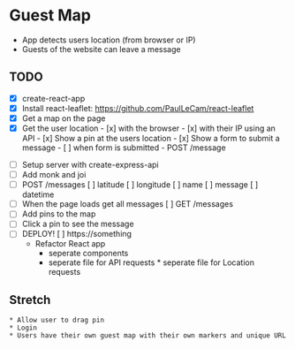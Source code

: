 # Guest Map

- App detects users location (from browser or IP)
- Guests of the website can leave a message

## TODO

- [x] create-react-app
- [x] Install react-leaflet: https://github.com/PaulLeCam/react-leaflet
- [x] Get a map on the page
- [x] Get the user location - [x] with the browser - [x] with their IP using an API - [x] Show a pin at the users location - [x] Show a form to submit a message - [ ] when form is submitted - POST /message

* [ ] Setup server with create-express-api
* [ ] Add monk and joi
* [ ] POST /messages
      [ ] latitude
      [ ] longitude
      [ ] name
      [ ] message
      [ ] datetime
* [ ] When the page loads get all messages
      [ ] GET /messages
* [ ] Add pins to the map
* [ ] Click a pin to see the message
* [ ] DEPLOY!
      [ ] https://something
  - Refactor React app
    - seperate components
    - seperate file for API requests \* seperate file for Location requests

## Stretch

    * Allow user to drag pin
    * Login
    * Users have their own guest map with their own markers and unique URL
